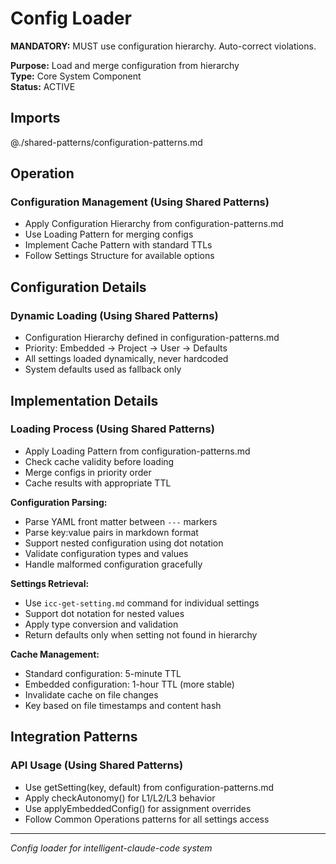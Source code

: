 # Config Loader

**MANDATORY:** MUST use configuration hierarchy. Auto-correct violations.

**Purpose:** Load and merge configuration from hierarchy  
**Type:** Core System Component  
**Status:** ACTIVE

## Imports

@./shared-patterns/configuration-patterns.md

## Operation

### Configuration Management (Using Shared Patterns)
- Apply Configuration Hierarchy from configuration-patterns.md
- Use Loading Pattern for merging configs
- Implement Cache Pattern with standard TTLs
- Follow Settings Structure for available options  

## Configuration Details

### Dynamic Loading (Using Shared Patterns)
- Configuration Hierarchy defined in configuration-patterns.md
- Priority: Embedded → Project → User → Defaults
- All settings loaded dynamically, never hardcoded
- System defaults used as fallback only

## Implementation Details

### Loading Process (Using Shared Patterns)
- Apply Loading Pattern from configuration-patterns.md
- Check cache validity before loading
- Merge configs in priority order
- Cache results with appropriate TTL

**Configuration Parsing:**
- Parse YAML front matter between `---` markers
- Parse key:value pairs in markdown format
- Support nested configuration using dot notation
- Validate configuration types and values
- Handle malformed configuration gracefully

**Settings Retrieval:**
- Use `icc-get-setting.md` command for individual settings
- Support dot notation for nested values
- Apply type conversion and validation
- Return defaults only when setting not found in hierarchy

**Cache Management:**
- Standard configuration: 5-minute TTL
- Embedded configuration: 1-hour TTL (more stable)
- Invalidate cache on file changes
- Key based on file timestamps and content hash

## Integration Patterns

### API Usage (Using Shared Patterns)
- Use getSetting(key, default) from configuration-patterns.md
- Apply checkAutonomy() for L1/L2/L3 behavior
- Use applyEmbeddedConfig() for assignment overrides
- Follow Common Operations patterns for all settings access

---
*Config loader for intelligent-claude-code system*